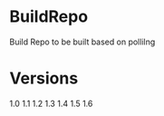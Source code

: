 # BuildRepo
Build Repo to be built based on pollilng

Versions
=========
1.0
1.1
1.2
1.3
1.4
1.5
1.6

